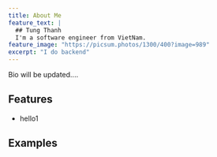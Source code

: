 ```yaml
---
title: About Me
feature_text: |
  ## Tung Thanh
  I'm a software engineer from VietNam. 
feature_image: "https://picsum.photos/1300/400?image=989"
excerpt: "I do backend"
---
```


Bio will be updated....

## Features

- hello1

## Examples
